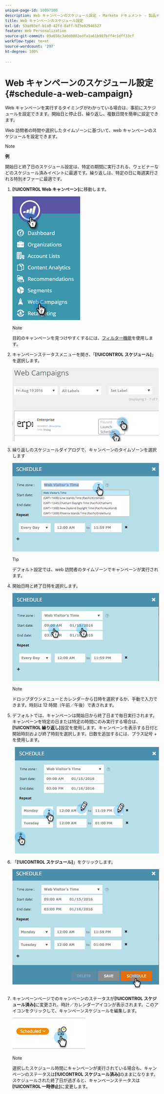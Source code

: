 ```yaml
---
unique-page-id: 10097100
description: Web キャンペーンのスケジュール設定 - Marketo ドキュメント - 製品ドキュメント
title: Web キャンペーンのスケジュール設定
exl-id: 53ad93ef-b1a8-42fd-8aff-923e02946527
feature: Web Personalization
source-git-commit: 09a656c3a0d0002edfa1a61b987bff4c1dff33cf
workflow-type: tm+mt
source-wordcount: '297'
ht-degree: 100%

---
```


# Web キャンペーンのスケジュール設定 {#schedule-a-web-campaign}

Web キャンペーンを実行するタイミングがわかっている場合は、事前にスケジュールを設定できます。開始日と停止日、繰り返し、複数日間を簡単に設定できます。

Web 訪問者の時間や選択したタイムゾーンに基づいて、web キャンペーンのスケジュールを設定できます。

>[!NOTE]
>
>**例**
>
>開始日と終了日のスケジュール設定は、特定の期間に実行される、ウェビナーなどのスケジュール済みイベントに最適です。繰り返しは、特定の日に毎週実行される特別オファーに最適です。

1. **[!UICONTROL Web キャンペーン]**&#x200B;に移動します。

   ![](assets/image2016-8-18-16-3a38-3a47.png)

   >[!NOTE]
   >
   >目的のキャンペーンを見つけやすくするには、[フィルター機能](/help/marketo/product-docs/web-personalization/working-with-web-campaigns/filter-web-campaigns.md)を使用します。

1. キャンペーンステータスメニューを開き、「**[!UICONTROL スケジュール]**」を選択します。

   ![](assets/image2016-8-18-16-3a41-3a45.png)

1. 繰り返しのスケジュールダイアログで、キャンペーンのタイムゾーンを選択します

   ![](assets/image2016-1-14-8-3a14-3a20.png)

   >[!TIP]
   >
   >デフォルト設定では、web 訪問者のタイムゾーンでキャンペーンが実行されます。

1. 開始日時と終了日時を選択します。

   ![](assets/image2016-1-14-8-3a16-3a12.png)

   >[!NOTE]
   >
   >ドロップダウンメニューとカレンダーから日時を選択するか、手動で入力できます。時刻は 12 時間（午前／午後）で表されます。

1. デフォルトでは、キャンペーンは開始日から終了日まで毎日実行されます。キャンペーンを特定の日または特定の時間にのみ実行する場合は、**[!UICONTROL 繰り返し]**&#x200B;設定を使用します。キャンペーンを表示する日付と開始時刻および終了時刻を選択します。日数を追加するには、プラス記号 + を使用します。

   ![](assets/image2016-1-14-8-3a19-3a37.png)

1. 「**[!UICONTROL スケジュール]**」をクリックします。

   ![](assets/image2016-1-14-8-3a27-3a55.png)

1. キャンペーンページでのキャンペーンのステータスが&#x200B;**[!UICONTROL スケジュール済み]**&#x200B;に変更され、時計／カレンダーアイコンが表示されます。このアイコンをクリックして、キャンペーンスケジュールを編集します。

   ![](assets/image2016-1-14-8-3a27-3a32.png)

   >[!NOTE]
   >
   >選択したスケジュール時間にキャンペーンが実行されている場合も、キャンペーンのステータスは&#x200B;**[!UICONTROL スケジュール済み]**&#x200B;のままになります。スケジュールされた終了日が過ぎると、キャンペーンステータスは&#x200B;**[!UICONTROL 一時停止]**&#x200B;に変更します。

